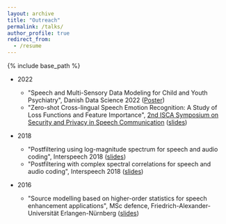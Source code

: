 ```yaml
---
layout: archive
title: "Outreach"
permalink: /talks/
author_profile: true
redirect_from:
  - /resume
---
```


{% include base_path %}
* 2022
	* "Speech and Multi-Sensory Data Modeling for Child and Youth Psychiatry", Danish Data Science 2022 ([Poster](_talks/files/poster_I.pdf))
	* "Zero-shot Cross-lingual Speech Emotion Recognition: A Study of Loss Functions and Feature Importance", [2nd ISCA Symposium on Security and Privacy in Speech Communication](https://spsc-symposium2022.mobileds.de/#home) ([slides](_talks/files/SPSC_symposium_sneha_v2.pdf))
* 2018
	* "Postfiltering using log-magnitude spectrum for speech and audio coding", Interspeech 2018 ([slides](_task/files/2018_log_interspeech.pdf))
	* "Postfiltering with complex spectral correlations for speech and audio coding", Interspeech 2018 ([slides](_task/files/2018_complex_interspeech.pdf))

* 2016
	* "Source modelling based on higher-order statistics for speech enhancement applications", MSc defence, Friedrich-Alexander-Universität Erlangen-Nürnberg  ([slides](_task/files/msc_thesis.pdf))
